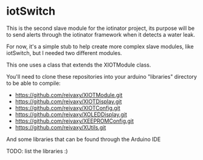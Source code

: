 # iotSwitch

This is the second slave module for the iotinator project, its purpose will be to send alerts through the iotinator framework when it detects a water leak.

For now, it's a simple stub to help create more complex slave modules, like iotSwitch, but I needed two different modules.

This one uses a class that extends the XIOTModule class.

You'll need to clone these repositories into your arduino "libraries" directory to be able to compile:

- https://github.com/reivaxy/XIOTModule.git
- https://github.com/reivaxy/XIOTDisplay.git
- https://github.com/reivaxy/XIOTConfig.git
- https://github.com/reivaxy/XOLEDDisplay.git 
- https://github.com/reivaxy/XEEPROMConfig.git
- https://github.com/reivaxy/XUtils.git


And some libraries that can be found through the Arduino IDE

TODO: list the libraries :)
 
 